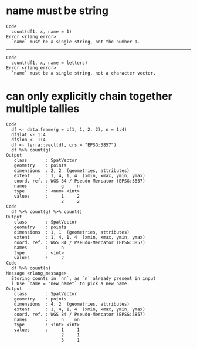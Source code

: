 # name must be string

    Code
      count(df1, x, name = 1)
    Error <rlang_error>
      `name` must be a single string, not the number 1.

---

    Code
      count(df1, x, name = letters)
    Error <rlang_error>
      `name` must be a single string, not a character vector.

# can only explicitly chain together multiple tallies

    Code
      df <- data.frame(g = c(1, 1, 2, 2), n = 1:4)
      df$lat <- 1:4
      df$lon <- 1:4
      df <- terra::vect(df, crs = "EPSG:3857")
      df %>% count(g)
    Output
       class       : SpatVector 
       geometry    : points 
       dimensions  : 2, 2  (geometries, attributes)
       extent      : 1, 4, 1, 4  (xmin, xmax, ymin, ymax)
       coord. ref. : WGS 84 / Pseudo-Mercator (EPSG:3857) 
       names       :     g     n
       type        : <num> <int>
       values      :     1     2
                         2     2
    Code
      df %>% count(g) %>% count()
    Output
       class       : SpatVector 
       geometry    : points 
       dimensions  : 1, 1  (geometries, attributes)
       extent      : 1, 4, 1, 4  (xmin, xmax, ymin, ymax)
       coord. ref. : WGS 84 / Pseudo-Mercator (EPSG:3857) 
       names       :     n
       type        : <int>
       values      :     2
    Code
      df %>% count(n)
    Message <rlang_message>
      Storing counts in `nn`, as `n` already present in input
      i Use `name = "new_name"` to pick a new name.
    Output
       class       : SpatVector 
       geometry    : points 
       dimensions  : 4, 2  (geometries, attributes)
       extent      : 1, 4, 1, 4  (xmin, xmax, ymin, ymax)
       coord. ref. : WGS 84 / Pseudo-Mercator (EPSG:3857) 
       names       :     n    nn
       type        : <int> <int>
       values      :     1     1
                         2     1
                         3     1

